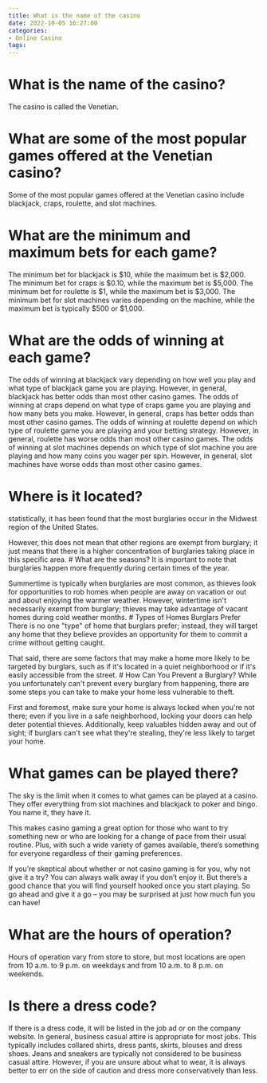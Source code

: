 ```yaml
---
title: What is the name of the casino
date: 2022-10-05 16:27:00
categories:
- Online Casino
tags:
---
```



#  What is the name of the casino?

The casino is called the Venetian.

# What are some of the most popular games offered at the Venetian casino?

Some of the most popular games offered at the Venetian casino include blackjack, craps, roulette, and slot machines.

# What are the minimum and maximum bets for each game?

The minimum bet for blackjack is $10, while the maximum bet is $2,000. The minimum bet for craps is $0.10, while the maximum bet is $5,000. The minimum bet for roulette is $1, while the maximum bet is $3,000. The minimum bet for slot machines varies depending on the machine, while the maximum bet is typically $500 or $1,000.

# What are the odds of winning at each game?

The odds of winning at blackjack vary depending on how well you play and what type of blackjack game you are playing. However, in general, blackjack has better odds than most other casino games. The odds of winning at craps depend on what type of craps game you are playing and how many bets you make. However, in general, craps has better odds than most other casino games. The odds of winning at roulette depend on which type of roulette game you are playing and your betting strategy. However, in general, roulette has worse odds than most other casino games. The odds of winning at slot machines depends on which type of slot machine you are playing and how many coins you wager per spin. However, in general, slot machines have worse odds than most other casino games.

#  Where is it located?
 statistically, it has been found that the most burglaries occur in the Midwest region of the United States.

However, this does not mean that other regions are exempt from burglary; it just means that there is a higher concentration of burglaries taking place in this specific area. # What are the seasons? It is important to note that burglaries happen more frequently during certain times of the year.

Summertime is typically when burglaries are most common, as thieves look for opportunities to rob homes when people are away on vacation or out and about enjoying the warmer weather. However, wintertime isn't necessarily exempt from burglary; thieves may take advantage of vacant homes during cold weather months. # Types of Homes Burglars Prefer There is no one "type" of home that burglars prefer; instead, they will target any home that they believe provides an opportunity for them to commit a crime without getting caught.

That said, there are some factors that may make a home more likely to be targeted by burglars, such as if it's located in a quiet neighborhood or if it's easily accessible from the street. # How Can You Prevent a Burglary? While you unfortunately can't prevent every burglary from happening, there are some steps you can take to make your home less vulnerable to theft.

First and foremost, make sure your home is always locked when you're not there; even if you live in a safe neighborhood, locking your doors can help deter potential thieves. Additionally, keep valuables hidden away and out of sight; if burglars can't see what they're stealing, they're less likely to target your home.

#  What games can be played there?

The sky is the limit when it comes to what games can be played at a casino. They offer everything from slot machines and blackjack to poker and bingo. You name it, they have it.

This makes casino gaming a great option for those who want to try something new or who are looking for a change of pace from their usual routine. Plus, with such a wide variety of games available, there’s something for everyone regardless of their gaming preferences.

If you’re skeptical about whether or not casino gaming is for you, why not give it a try? You can always walk away if you don’t enjoy it. But there’s a good chance that you will find yourself hooked once you start playing. So go ahead and give it a go – you may be surprised at just how much fun you can have!

#  What are the hours of operation?

Hours of operation vary from store to store, but most locations are open from 10 a.m. to 9 p.m. on weekdays and from 10 a.m. to 8 p.m. on weekends.

#  Is there a dress code?

If there is a dress code, it will be listed in the job ad or on the company website. In general, business casual attire is appropriate for most jobs. This typically includes collared shirts, dress pants, skirts, blouses and dress shoes. Jeans and sneakers are typically not considered to be business casual attire. However, if you are unsure about what to wear, it is always better to err on the side of caution and dress more conservatively than less.